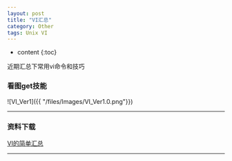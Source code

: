 ```yaml
---
layout: post
title: "VI汇总"
category: Other
tags: Unix VI
---
```


* content
{:toc}

近期汇总下常用vi命令和技巧





### 看图get技能

![VI_Ver1]({{ "/files/Images/VI_Ver1.0.png"}})


--- 

### 资料下载


[VI的简单汇总](/files/Images/VI_Ver1.0.png)


---